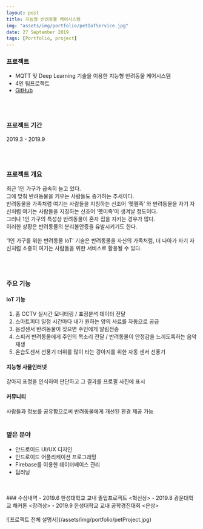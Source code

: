 ```yaml
---
layout: post
title: 지능형 반려동물 케어시스템
img: "assets/img/portfolio/petIoTService.jpg"
date: 27 September 2019
tags: [Portfolio, project]
---
```

### 프로젝트
- MQTT 및 Deep Learning 기술을 이용한 지능형 반려동물 케어시스템
- 4인 팀프로젝트
- [GitHub](https://github.com/hamjeehyun/Pet-IoT-Project.git)

<br>
<br>

### 프로젝트 기간
2019.3 - 2019.9

<br>
<br>

### 프로젝트 개요
최근 1인 가구가 급속히 늘고 있다.<br>
그에 맞춰 반려동물을 키우는 사람들도 증가하는 추세이다.<br>
반려동물을 가족처럼 여기는 사람들을 지칭하는 신조어 ‘펫펨족’ 와 반려동물을 자기 자신처럼 여기는 사람들을 지칭하는 신조어 ‘펫미족’이 생겨날 정도이다.<br>
그러나 1인 가구의 특성상 반려동물이 혼자 집을 지키는 경우가 많다. <br>
이러한 상황은 반려동물의 분리불안증을 유발시키기도 한다.<br>
<br>
‘1인 가구를 위한 반려동물 IoT’ 기술은 반려동물을 자신의 가족처럼, 더 나아가 자기 자신처럼 소중히 여기는 사람들을 위한 서비스로 활용될 수 있다.

<br>
<br>

### 주요 기능
#### IoT 기능
1. 홈 CCTV
실시간 모니터링 / 표정분석 데이터 전달
1. 스마트피더
일정 시간마다 내가 원하는 양의 사료를 자동으로 공급
1. 음성센서
반려동물이 짖으면 주인에게 알림전송
1. 스피커
반려동물에게 주인의 목소리 전달 / 반려동물이 안정감을 느끼도록하는 음악재생
1. 온습도센서 선풍기
더위를 많이 타는 강아지를 위한 자동 센서 선풍기

#### 지능형 사물인터넷
강아지 표정을 인식하여 판단하고 그 결과를 프로필 사진에 표시

#### 커뮤니티
사람들과 정보를 공유함으로써 반려동물에게 개선된 환경 제공 가능
<br>
<br>
### 맡은 분야
- 안드로이드 UI/UX 디자인
- 안드로이드 어플리케이션 프로그래밍
- Firebase를 이용한 데이터베이스 관리
- 딥러닝
<br>
<br>
### 수상내역
- 2019.6 한성대학교 교내 졸업프로젝트 <혁신상>
- 2019.8 광운대학교 해커톤 <장려상>
- 2019.9 한성대학교 교내 공학경진대회 <은상>

<br>
<br>
![프로젝트 전체 설명서](/assets/img/portfolio/petProject.jpg)

